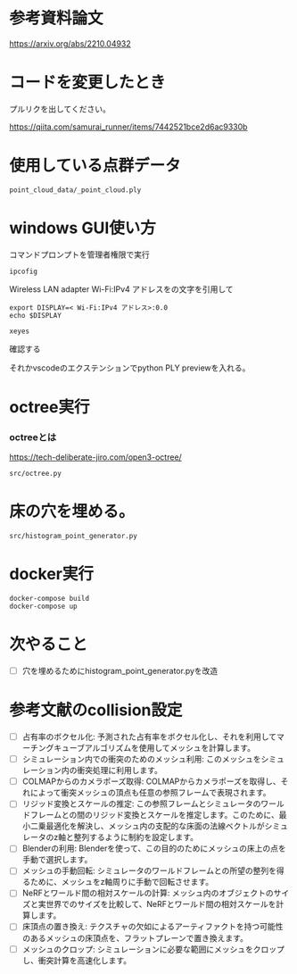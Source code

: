 # 参考資料論文

https://arxiv.org/abs/2210.04932

# コードを変更したとき
プルリクを出してください。

https://qiita.com/samurai_runner/items/7442521bce2d6ac9330b

# 使用している点群データ
```
point_cloud_data/_point_cloud.ply
```
# windows GUI使い方
コマンドプロンプトを管理者権限で実行
```
ipcofig
```
Wireless LAN adapter Wi-Fi:IPv4 アドレスをの文字を引用して

```
export DISPLAY=< Wi-Fi:IPv4 アドレス>:0.0
echo $DISPLAY
```

```
xeyes
```

確認する

それかvscodeのエクステンションでpython PLY previewを入れる。

# octree実行
### octreeとは
https://tech-deliberate-jiro.com/open3-octree/

```
src/octree.py
```
# 床の穴を埋める。

```
src/histogram_point_generator.py
```
# docker実行
```
docker-compose build
docker-compose up
```

# 次やること
- [ ] 穴を埋めるためにhistogram_point_generator.pyを改造

# 参考文献のcollision設定
- [ ] 占有率のボクセル化: 予測された占有率をボクセル化し、それを利用してマーチングキューブアルゴリズムを使用してメッシュを計算します。
- [ ] シミュレーション内での衝突のためのメッシュ利用: このメッシュをシミュレーション内の衝突処理に利用します。
- [ ] COLMAPからのカメラポーズ取得: COLMAPからカメラポーズを取得し、それによって衝突メッシュの頂点も任意の参照フレームで表現されます。
- [ ] リジッド変換とスケールの推定: この参照フレームとシミュレータのワールドフレームとの間のリジッド変換とスケールを推定します。このために、最小二乗最適化を解決し、メッシュ内の支配的な床面の法線ベクトルがシミュレータのz軸と整列するように制約を設定します。
- [ ] Blenderの利用: Blenderを使って、この目的のためにメッシュの床上の点を手動で選択します。
- [ ] メッシュの手動回転: シミュレータのワールドフレームとの所望の整列を得るために、メッシュをz軸周りに手動で回転させます。
- [ ] NeRFとワールド間の相対スケールの計算: メッシュ内のオブジェクトのサイズと実世界でのサイズを比較して、NeRFとワールド間の相対スケールを計算します。
- [ ] 床頂点の置き換え: テクスチャの欠如によるアーティファクトを持つ可能性のあるメッシュの床頂点を、フラットプレーンで置き換えます。
- [ ] メッシュのクロップ: シミュレーションに必要な範囲にメッシュをクロップし、衝突計算を高速化します。